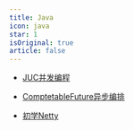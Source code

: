 ```yaml
---
title: Java
icon: java
star: 1
isOriginal: true
article: false
--- 
```


- [JUC并发编程](JUC.md)

* [ComptetableFuture异步编排](CompletableFuture.md)

* [初学Netty](Netty.md)